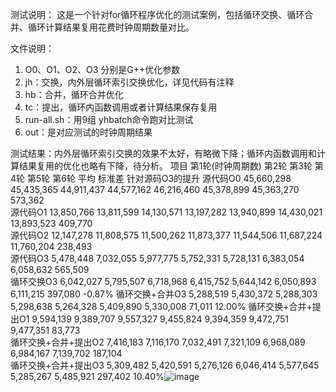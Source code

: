 测试说明：
这是一个针对for循环程序优化的测试案例，包括循环交换、循环合并、循环计算结果复用花费时钟周期数量对比。

文件说明：
1. O0、O1、O2、O3 分别是G++优化参数
2. jh：交换，内外层循环索引交换优化，详见代码有注释
3. hb：合并，循环合并优化
4. tc：提出，循环内函数调用或者计算结果保存复用
6. run-all.sh：用9组 yhbatch命令跑对比测试
7. out：是对应测试的时钟周期结果

测试结果：内外层循环索引交换的效果不太好，有略微下降；循环内函数调用和计算结果复用的优化也略有下降，待分析。
项目	第1轮(时钟周期数)	第2轮	第3轮	第4轮	第5轮	第6轮	平均	标准差	针对源码O3的提升
源代码O0	45,660,298 	45,435,365 	44,911,437 	44,577,162 	46,216,460 	45,378,899 	45,363,270 	573,362 	
源代码O1	13,850,766 	13,811,599 	14,130,571 	13,197,282 	13,940,899 	14,430,021 	13,893,523 	409,770 	
源代码O2	12,147,278 	11,808,575 	11,500,262 	11,873,377 	11,544,506 	11,687,224 	11,760,204 	238,493 	
源代码O3	5,478,448 	7,032,055 	5,977,775 	5,752,331 	5,728,131 	6,383,054 	6,058,632 	565,509 	
循环交换O3	6,042,027 	5,795,507 	6,718,968 	6,415,752 	5,644,142 	6,050,893 	6,111,215 	397,080 	-0.87%
循环交换+合并O3	5,288,519 	5,430,372 	5,288,303 	5,298,638 	5,264,328 	5,409,890 	5,330,008 	71,011 	12.00%
循环交换+合并+提出O1	9,594,139 	9,389,707 	9,557,327 	9,455,824 	9,394,359 	9,472,751 	9,477,351 	83,773 	
循环交换+合并+提出O2	7,416,183 	7,116,170 	7,032,491 	7,321,109 	6,968,089 	6,984,167 	7,139,702 	187,104 	
循环交换+合并+提出O3	5,309,482 	5,420,591 	5,276,126 	6,046,414 	5,577,645 	5,285,267 	5,485,921 	297,402 	10.40%![image](https://github.com/user-attachments/assets/6b76e382-9a56-40f5-9d44-3289e8d1f147)
